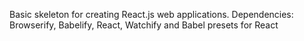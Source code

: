 Basic skeleton for creating React.js web applications.
Dependencies: Browserify, Babelify, React, Watchify and Babel presets for React
